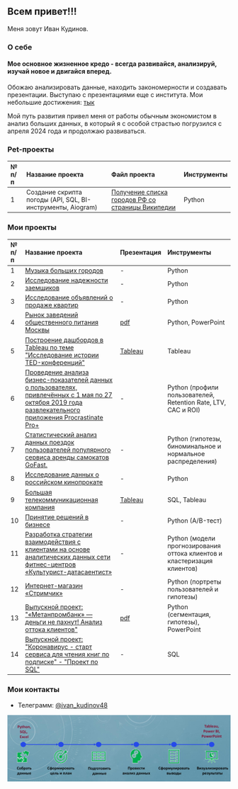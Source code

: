 ## Всем привет!!!
Меня зовут Иван Кудинов.

### О себе

#### Мое основное жизненное кредо - всегда развивайся, анализируй, изучай новое и двигайся вперед.

Обожаю анализировать данные, находить закономерности и создавать презентации. Выступаю с презентациями еще с института. 
Мои небольшие достижения: [тык](https://github.com/ink48/IvanKudinov/blob/main/Euromysl.ipynb)

Мой путь развития привел меня от работы обычным экономистом в анализ больших данных, в который я с особой страстью погрузился с апреля 2024 года и продолжаю развиваться.

### Pet-проекты

| № п/п | Название проекта | Файл проекта  | Инструменты |
| :---------------------- | :---------------------- | :---------------------- | :---------------------- |
| 1 | Создание скрипта погоды (API, SQL, BI-инструменты, Aiogram) | [Получение списка городов РФ со страницы Википедии](https://github.com/ink48/IvanKudinov/blob/main/Parser_WIKI_git.ipynb) | Python |



### Мои проекты

| № п/п | Название проекта | Презентация | Инструменты |
| :---------------------- | :---------------------- | :---------------------- | :---------------------- |
| 1 | [Музыка больших городов](https://github.com/ink48/IvanKudinov/blob/main/S1_Muzika_bolchich%20gorodov.ipynb) | - | Python |
| 2 | [Исследование надежности заемщиков](https://github.com/ink48/IvanKudinov/blob/main/S2_Project_Issledovanie_nadeschnosti%20zaemschukov_git.ipynb) | - | Python |
| 3 | [Исследование объявлений о продаже квартир](https://github.com/ink48/IvanKudinov/blob/main/S3_Project_Issledovanie_objyvleniy_o_prodasche_kvartir_git.ipynb) | - | Python |
| 4 | [Рынок заведений общественного питания Москвы](https://github.com/ink48/IvanKudinov/blob/main/S5_Project_Riynok_zavedeniy_obschestvennogo%20pitaniy_Moskvi_git.ipynb) | [pdf](https://github.com/ink48/IvanKudinov/blob/main/S5_Proekt_Презентация.pdf) | Python, PowerPoint |
| 5 | [Построение дашбордов в Tableau по теме "Исследование истории TED-конференций"](https://github.com/ink48/IvanKudinov/blob/main/S6_Project_Tableau_git.ipynb) | [Tableau](https://public.tableau.com/views/Proekt_v3/TED-?:language=en-US&publish=yes&:sid=&:redirect=auth&:display_count=n&:origin=viz_share_link) | Tableau |
| 6 | [Проведение анализа бизнес-показателей данных о пользователях, привлечённых с 1 мая по 27 октября 2019 года развлекательного приложения Procrastinate Pro+](https://github.com/ink48/IvanKudinov/blob/main/S7_Project_Analiz_razvlekatelnogo_prilogheniy_Procrastinate_Pro%2B_git.ipynb) | - | Python (профили пользователей, Retention Rate, LTV, CAC и ROI) |
| 7 | [Статистический анализ данных поездок пользователей популярного сервиса аренды самокатов GoFast.](https://github.com/ink48/IvanKudinov/blob/main/S9_Project_Stat_analiz_dannyich_servisa_arendi_samokatov_GoFast_git.ipynb) | - | Python (гипотезы, биноминальное и нормальное распределения) |
| 8 | [Исследование данных о российском кинопрокате](https://github.com/ink48/IvanKudinov/blob/main/Sborniy_project_1_Rossiyskiy_kinoprokat_git.ipynb) | - | Python |
| 9 | [Большая телекоммуникационная компания]() | [Tableau](https://public.tableau.com/views/DA42_Kudinov_SbP2_V3/NPS_7?:language=en-US&:sid=&:redirect=auth&:display_count=n&:origin=viz_share_link) | SQL, Tableau |
| 10 | [Принятие решений в бизнесе](https://github.com/ink48/IvanKudinov/blob/main/S10_Project_Prinyatie_rescheniy_v_biznese_A_B_test_git.ipynb) | - | Python (A/B-тест) |
| 11 | [Разработка стратегии взаимодействия с клиентами на основе аналитических данных сети фитнес-центров «Культурист-датасаентист»](https://github.com/ink48/IvanKudinov/blob/main/S11_Project_Zal_Kulturyst_Datasaentist_git.ipynb) | - | Python (модели прогнозирования оттока клиентов и кластеризация клиентов) |
| 12 | [Интернет-магазин «Стримчик»](https://github.com/ink48/IvanKudinov/blob/main/S12_Project_Internet_magazin_Strimchik_git.ipynb) | - | Python (портреты пользователей и гипотезы) |
| 13 | [Выпускной проект: "«Метанпромбанк» — деньги не пахнут! Анализ оттока клиентов"](https://github.com/ink48/IvanKudinov/blob/main/Kudinov_Ivan_DA_42_Vipusknoi%20proekt_FINAL_Metanprombank_git.ipynb) | [pdf](https://github.com/ink48/IvanKudinov/blob/main/Kudinov_Ivan_DA_42_Vipusknoi%20proekt_Metanprombank.pdf) | Python (сегментация, гипотезы), PowerPoint |
| 14 | [Выпускной проект: "Коронавирус - старт сервиса для чтения книг по подписке" - "Проект по SQL"](https://github.com/ink48/IvanKudinov/blob/main/Kudinov_Ivan_DA_42_Vipusknoi%20proekt_FINAL_SQL_Servis_chteniy_knig_git.ipynb) | - | SQL |

### Мои контакты
- Телеграмм: [@ivan_kudinov48](https://t.me/ivan_kudinov48)

![1](https://github.com/ink48/IvanKudinov/blob/main/анализ-данных-для-гит_.jpg)
